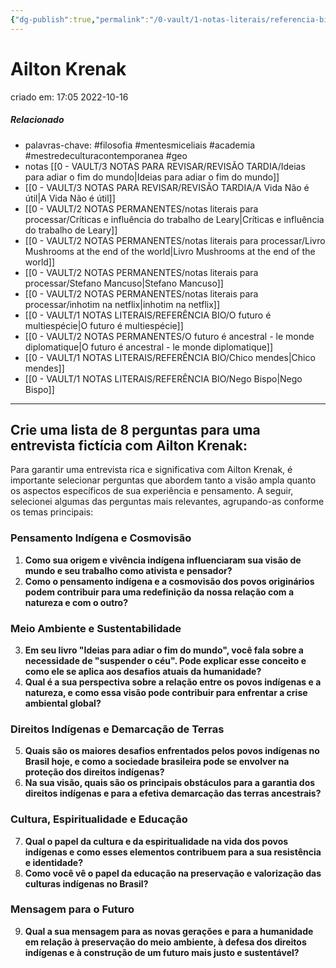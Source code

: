 ```yaml
---
{"dg-publish":true,"permalink":"/0-vault/1-notas-literais/referencia-bio/ailton-krenak/","tags":["filosofia","mentesmiceliais","academia"],"dgHomeLink":true,"dgShowLocalGraph":true,"dgShowFileTree":true,"dgEnableSearch":true,"noteIcon":""}
---
```


# Ailton Krenak
criado em: 17:05 2022-10-16

##### Relacionado
- palavras-chave: #filosofia #mentesmiceliais #academia #mestredeculturacontemporanea #geo
- notas [[0 - VAULT/3 NOTAS PARA REVISAR/REVISÃO TARDIA/Ideias para adiar o fim do mundo\|Ideias para adiar o fim do mundo]]
- [[0 - VAULT/3 NOTAS PARA REVISAR/REVISÃO TARDIA/A Vida Não é útil\|A Vida Não é útil]]
- [[0 - VAULT/2 NOTAS PERMANENTES/notas literais para processar/Críticas e influência do trabalho de Leary\|Críticas e influência do trabalho de Leary]]
- [[0 - VAULT/2 NOTAS PERMANENTES/notas literais para processar/Livro Mushrooms at the end of the world\|Livro Mushrooms at the end of the world]] 
- [[0 - VAULT/2 NOTAS PERMANENTES/notas literais para processar/Stefano Mancuso\|Stefano Mancuso]]
- [[0 - VAULT/2 NOTAS PERMANENTES/notas literais para processar/inhotim na netflix\|inhotim na netflix]]
- [[0 - VAULT/1 NOTAS LITERAIS/REFERÊNCIA BIO/O futuro é multiespécie\|O futuro é multiespécie]]
- [[0 - VAULT/2 NOTAS PERMANENTES/O futuro é ancestral - le monde diplomatique\|O futuro é ancestral - le monde diplomatique]]
- [[0 - VAULT/1 NOTAS LITERAIS/REFERÊNCIA BIO/Chico mendes\|Chico mendes]]
- [[0 - VAULT/1 NOTAS LITERAIS/REFERÊNCIA BIO/Nego Bispo\|Nego Bispo]]

---
## Crie uma lista de 8 perguntas para uma entrevista fictícia com Ailton Krenak:

Para garantir uma entrevista rica e significativa com Ailton Krenak, é importante selecionar perguntas que abordem tanto a visão ampla quanto os aspectos específicos de sua experiência e pensamento. A seguir, selecionei algumas das perguntas mais relevantes, agrupando-as conforme os temas principais:

### Pensamento Indígena e Cosmovisão
1. **Como sua origem e vivência indígena influenciaram sua visão de mundo e seu trabalho como ativista e pensador?**
2. **Como o pensamento indígena e a cosmovisão dos povos originários podem contribuir para uma redefinição da nossa relação com a natureza e com o outro?**

### Meio Ambiente e Sustentabilidade
3. **Em seu livro "Ideias para adiar o fim do mundo", você fala sobre a necessidade de "suspender o céu". Pode explicar esse conceito e como ele se aplica aos desafios atuais da humanidade?**
4. **Qual é a sua perspectiva sobre a relação entre os povos indígenas e a natureza, e como essa visão pode contribuir para enfrentar a crise ambiental global?**

### Direitos Indígenas e Demarcação de Terras
5. **Quais são os maiores desafios enfrentados pelos povos indígenas no Brasil hoje, e como a sociedade brasileira pode se envolver na proteção dos direitos indígenas?**
6. **Na sua visão, quais são os principais obstáculos para a garantia dos direitos indígenas e para a efetiva demarcação das terras ancestrais?**

### Cultura, Espiritualidade e Educação
7. **Qual o papel da cultura e da espiritualidade na vida dos povos indígenas e como esses elementos contribuem para a sua resistência e identidade?**
8. **Como você vê o papel da educação na preservação e valorização das culturas indígenas no Brasil?**

### Mensagem para o Futuro
9. **Qual a sua mensagem para as novas gerações e para a humanidade em relação à preservação do meio ambiente, à defesa dos direitos indígenas e à construção de um futuro mais justo e sustentável?**

